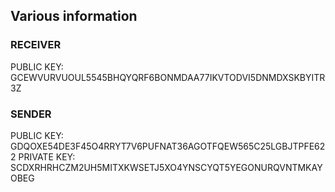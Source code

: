 ## Various information

### RECEIVER

PUBLIC KEY: GCEWVURVUOUL5545BHQYQRF6BONMDAA77IKVTODVI5DNMDXSKBYITR3Z

### SENDER

PUBLIC KEY: GDQOXE54DE3F45O4RRYT7V6PUFNAT36AGOTFQEW565C25LGBJTPFE622
PRIVATE KEY: SCDXRHRHCZM2UH5MITXKWSETJ5XO4YNSCYQT5YEGONURQVNTMKAYOBEG

